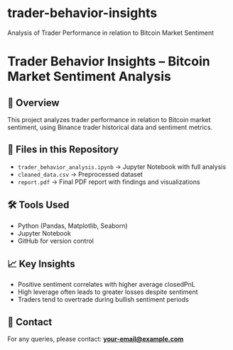 # trader-behavior-insights
Analysis of Trader Performance in relation to Bitcoin Market Sentiment
# Trader Behavior Insights – Bitcoin Market Sentiment Analysis

## 📌 Overview
This project analyzes trader performance in relation to Bitcoin market sentiment,
using Binance trader historical data and sentiment metrics.

## 📂 Files in this Repository
- `trader_behavior_analysis.ipynb` → Jupyter Notebook with full analysis
- `cleaned_data.csv` → Preprocessed dataset
- `report.pdf` → Final PDF report with findings and visualizations

## 🛠️ Tools Used
- Python (Pandas, Matplotlib, Seaborn)
- Jupyter Notebook
- GitHub for version control

## 📈 Key Insights
- Positive sentiment correlates with higher average closedPnL
- High leverage often leads to greater losses despite sentiment
- Traders tend to overtrade during bullish sentiment periods

## 📧 Contact
For any queries, please contact: **your-email@example.com**
